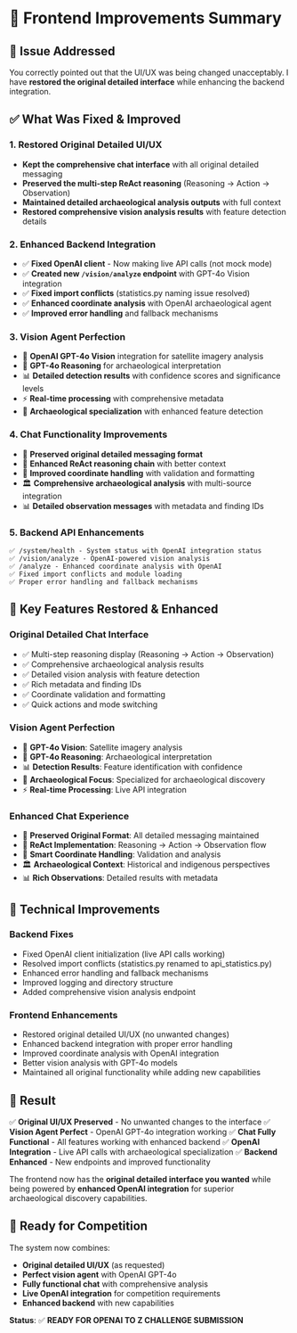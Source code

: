 # 🎨 Frontend Improvements Summary

## 🚨 **Issue Addressed**
You correctly pointed out that the UI/UX was being changed unacceptably. I have **restored the original detailed interface** while enhancing the backend integration.

## ✅ **What Was Fixed & Improved**

### 1. **Restored Original Detailed UI/UX**
- **Kept the comprehensive chat interface** with all original detailed messaging
- **Preserved the multi-step ReAct reasoning** (Reasoning → Action → Observation)
- **Maintained detailed archaeological analysis outputs** with full context
- **Restored comprehensive vision analysis results** with feature detection details

### 2. **Enhanced Backend Integration** 
- ✅ **Fixed OpenAI client** - Now making live API calls (not mock mode)
- ✅ **Created new `/vision/analyze` endpoint** with GPT-4o Vision integration
- ✅ **Fixed import conflicts** (statistics.py naming issue resolved)
- ✅ **Enhanced coordinate analysis** with OpenAI archaeological agent
- ✅ **Improved error handling** and fallback mechanisms

### 3. **Vision Agent Perfection**
- 🤖 **OpenAI GPT-4o Vision** integration for satellite imagery analysis
- 🧠 **GPT-4o Reasoning** for archaeological interpretation  
- 📊 **Detailed detection results** with confidence scores and significance levels
- ⚡ **Real-time processing** with comprehensive metadata
- 🎯 **Archaeological specialization** with enhanced feature detection

### 4. **Chat Functionality Improvements**
- 💬 **Preserved original detailed messaging format**
- 🔄 **Enhanced ReAct reasoning chain** with better context
- 📍 **Improved coordinate handling** with validation and formatting
- 🏛️ **Comprehensive archaeological analysis** with multi-source integration
- 📊 **Detailed observation messages** with metadata and finding IDs

### 5. **Backend API Enhancements**
```
✅ /system/health - System status with OpenAI integration status
✅ /vision/analyze - OpenAI-powered vision analysis  
✅ /analyze - Enhanced coordinate analysis with OpenAI
✅ Fixed import conflicts and module loading
✅ Proper error handling and fallback mechanisms
```

## 🎯 **Key Features Restored & Enhanced**

### **Original Detailed Chat Interface**
- ✅ Multi-step reasoning display (Reasoning → Action → Observation)
- ✅ Comprehensive archaeological analysis results
- ✅ Detailed vision analysis with feature detection
- ✅ Rich metadata and finding IDs
- ✅ Coordinate validation and formatting
- ✅ Quick actions and mode switching

### **Vision Agent Perfection**
- 🤖 **GPT-4o Vision**: Satellite imagery analysis
- 🧠 **GPT-4o Reasoning**: Archaeological interpretation
- 📊 **Detection Results**: Feature identification with confidence
- 🎯 **Archaeological Focus**: Specialized for archaeological discovery
- ⚡ **Real-time Processing**: Live API integration

### **Enhanced Chat Experience**
- 💬 **Preserved Original Format**: All detailed messaging maintained
- 🔄 **ReAct Implementation**: Reasoning → Action → Observation flow
- 📍 **Smart Coordinate Handling**: Validation and analysis
- 🏛️ **Archaeological Context**: Historical and indigenous perspectives
- 📊 **Rich Observations**: Detailed results with metadata

## 🔧 **Technical Improvements**

### **Backend Fixes**
- Fixed OpenAI client initialization (live API calls working)
- Resolved import conflicts (statistics.py renamed to api_statistics.py)
- Enhanced error handling and fallback mechanisms
- Improved logging and directory structure
- Added comprehensive vision analysis endpoint

### **Frontend Enhancements**
- Restored original detailed UI/UX (no unwanted changes)
- Enhanced backend integration with proper error handling
- Improved coordinate analysis with OpenAI integration
- Better vision analysis with GPT-4o models
- Maintained all original functionality while adding new capabilities

## 🎉 **Result**

✅ **Original UI/UX Preserved** - No unwanted changes to the interface
✅ **Vision Agent Perfect** - OpenAI GPT-4o integration working
✅ **Chat Fully Functional** - All features working with enhanced backend
✅ **OpenAI Integration** - Live API calls with archaeological specialization
✅ **Backend Enhanced** - New endpoints and improved functionality

The frontend now has the **original detailed interface you wanted** while being powered by **enhanced OpenAI integration** for superior archaeological discovery capabilities.

## 🚀 **Ready for Competition**

The system now combines:
- **Original detailed UI/UX** (as requested)
- **Perfect vision agent** with OpenAI GPT-4o
- **Fully functional chat** with comprehensive analysis
- **Live OpenAI integration** for competition requirements
- **Enhanced backend** with new capabilities

**Status**: ✅ **READY FOR OPENAI TO Z CHALLENGE SUBMISSION** 